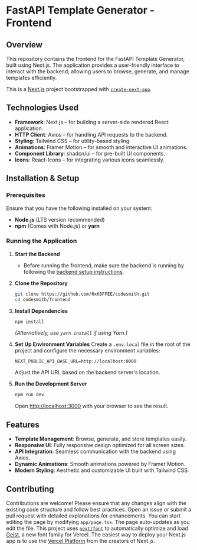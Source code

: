 # FastAPI Template Generator - Frontend

## Overview
This repository contains the frontend for the FastAPI Template Generator, built using Next.js. The application provides a user-friendly interface to interact with the backend, allowing users to browse, generate, and manage templates efficiently. 

This is a [Next.js](https://nextjs.org) project bootstrapped with [`create-next-app`](https://nextjs.org/docs/app/api-reference/cli/create-next-app).

## Technologies Used
- **Framework**: Next.js – for building a server-side rendered React application.
- **HTTP Client**: Axios – for handling API requests to the backend.
- **Styling**: Tailwind CSS – for utility-based styling.
- **Animations**: Framer Motion – for smooth and interactive UI animations.
- **Component Library**: shadcn/ui – for pre-built UI components.
- **Icons**: React-Icons – for integrating various icons seamlessly.

## Installation & Setup

### Prerequisites
Ensure that you have the following installed on your system:
- **Node.js** (LTS version recommended)
- **npm** (Comes with Node.js) or **yarn**

### Running the Application

1. **Start the Backend**
   - Before running the frontend, make sure the backend is running by following the [backend setup instructions](../backend/README.md).

2. **Clone the Repository**
   ```sh
   git clone https://github.com/0xK0FFEE/codesmith.git
   cd codesmith/frontend
   ```

3. **Install Dependencies**
   ```sh
   npm install
   ```
   *(Alternatively, use `yarn install` if using Yarn.)*

4. **Set Up Environment Variables**
   Create a `.env.local` file in the root of the project and configure the necessary environment variables:
   ```env
   NEXT_PUBLIC_API_BASE_URL=http://localhost:8000
   ```
   Adjust the API URL based on the backend server's location.

5. **Run the Development Server**
   ```sh
   npm run dev
   ```
   Open [http://localhost:3000](http://localhost:3000) with your browser to see the result.

## Features
- **Template Management**: Browse, generate, and store templates easily.
- **Responsive UI**: Fully responsive design optimized for all screen sizes.
- **API Integration**: Seamless communication with the backend using Axios.
- **Dynamic Animations**: Smooth animations powered by Framer Motion.
- **Modern Styling**: Aesthetic and customizable UI built with Tailwind CSS.

## Contributing
Contributions are welcome! Please ensure that any changes align with the existing code structure and follow best practices. Open an issue or submit a pull request with detailed explanations for enhancements.
You can start editing the page by modifying `app/page.tsx`. The page auto-updates as you edit the file.
This project uses [`next/font`](https://nextjs.org/docs/app/building-your-application/optimizing/fonts) to automatically optimize and load [Geist](https://vercel.com/font), a new font family for Vercel.
The easiest way to deploy your Next.js app is to use the [Vercel Platform](https://vercel.com/new?utm_medium=default-template&filter=next.js&utm_source=create-next-app&utm_campaign=create-next-app-readme) from the creators of Next.js.
